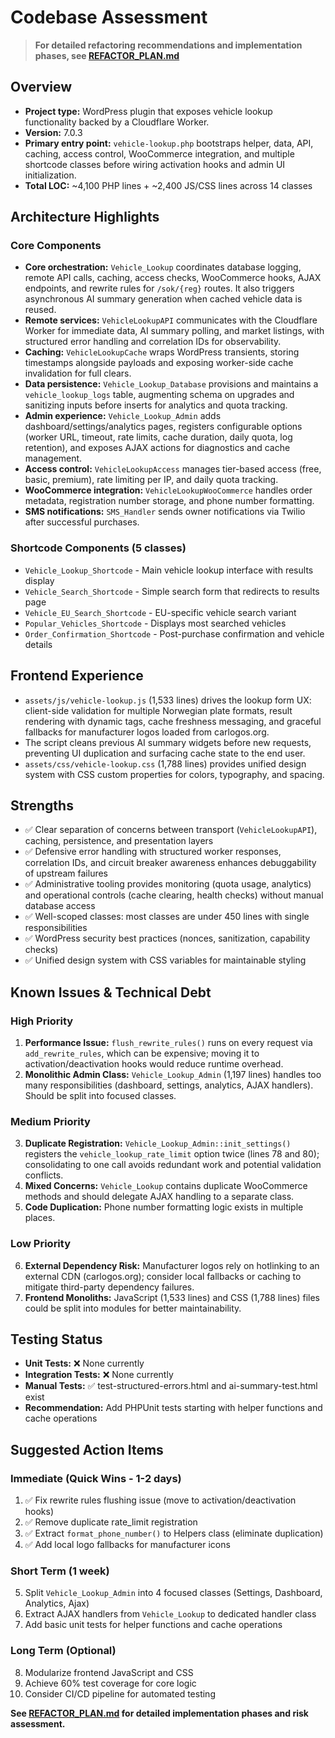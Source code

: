 # Codebase Assessment

> **For detailed refactoring recommendations and implementation phases, see [REFACTOR_PLAN.md](./REFACTOR_PLAN.md)**

## Overview
- **Project type:** WordPress plugin that exposes vehicle lookup functionality backed by a Cloudflare Worker.
- **Version:** 7.0.3
- **Primary entry point:** `vehicle-lookup.php` bootstraps helper, data, API, caching, access control, WooCommerce integration, and multiple shortcode classes before wiring activation hooks and admin UI initialization.
- **Total LOC:** ~4,100 PHP lines + ~2,400 JS/CSS lines across 14 classes

## Architecture Highlights

### Core Components
- **Core orchestration:** `Vehicle_Lookup` coordinates database logging, remote API calls, caching, access checks, WooCommerce hooks, AJAX endpoints, and rewrite rules for `/sok/{reg}` routes. It also triggers asynchronous AI summary generation when cached vehicle data is reused.
- **Remote services:** `VehicleLookupAPI` communicates with the Cloudflare Worker for immediate data, AI summary polling, and market listings, with structured error handling and correlation IDs for observability.
- **Caching:** `VehicleLookupCache` wraps WordPress transients, storing timestamps alongside payloads and exposing worker-side cache invalidation for full clears.
- **Data persistence:** `Vehicle_Lookup_Database` provisions and maintains a `vehicle_lookup_logs` table, augmenting schema on upgrades and sanitizing inputs before inserts for analytics and quota tracking.
- **Admin experience:** `Vehicle_Lookup_Admin` adds dashboard/settings/analytics pages, registers configurable options (worker URL, timeout, rate limits, cache duration, daily quota, log retention), and exposes AJAX actions for diagnostics and cache management.
- **Access control:** `VehicleLookupAccess` manages tier-based access (free, basic, premium), rate limiting per IP, and daily quota tracking.
- **WooCommerce integration:** `VehicleLookupWooCommerce` handles order metadata, registration number storage, and phone number formatting.
- **SMS notifications:** `SMS_Handler` sends owner notifications via Twilio after successful purchases.

### Shortcode Components (5 classes)
- `Vehicle_Lookup_Shortcode` - Main vehicle lookup interface with results display
- `Vehicle_Search_Shortcode` - Simple search form that redirects to results page
- `Vehicle_EU_Search_Shortcode` - EU-specific vehicle search variant
- `Popular_Vehicles_Shortcode` - Displays most searched vehicles
- `Order_Confirmation_Shortcode` - Post-purchase confirmation and vehicle details

## Frontend Experience
- `assets/js/vehicle-lookup.js` (1,533 lines) drives the lookup form UX: client-side validation for multiple Norwegian plate formats, result rendering with dynamic tags, cache freshness messaging, and graceful fallbacks for manufacturer logos loaded from carlogos.org.
- The script cleans previous AI summary widgets before new requests, preventing UI duplication and surfacing cache state to the end user.
- `assets/css/vehicle-lookup.css` (1,788 lines) provides unified design system with CSS custom properties for colors, typography, and spacing.

## Strengths
- ✅ Clear separation of concerns between transport (`VehicleLookupAPI`), caching, persistence, and presentation layers
- ✅ Defensive error handling with structured worker responses, correlation IDs, and circuit breaker awareness enhances debuggability of upstream failures
- ✅ Administrative tooling provides monitoring (quota usage, analytics) and operational controls (cache clearing, health checks) without manual database access
- ✅ Well-scoped classes: most classes are under 450 lines with single responsibilities
- ✅ WordPress security best practices (nonces, sanitization, capability checks)
- ✅ Unified design system with CSS variables for maintainable styling

## Known Issues & Technical Debt

### High Priority
1. **Performance Issue:** `flush_rewrite_rules()` runs on every request via `add_rewrite_rules`, which can be expensive; moving it to activation/deactivation hooks would reduce runtime overhead.
2. **Monolithic Admin Class:** `Vehicle_Lookup_Admin` (1,197 lines) handles too many responsibilities (dashboard, settings, analytics, AJAX handlers). Should be split into focused classes.

### Medium Priority
3. **Duplicate Registration:** `Vehicle_Lookup_Admin::init_settings()` registers the `vehicle_lookup_rate_limit` option twice (lines 78 and 80); consolidating to one call avoids redundant work and potential validation conflicts.
4. **Mixed Concerns:** `Vehicle_Lookup` contains duplicate WooCommerce methods and should delegate AJAX handling to a separate class.
5. **Code Duplication:** Phone number formatting logic exists in multiple places.

### Low Priority
6. **External Dependency Risk:** Manufacturer logos rely on hotlinking to an external CDN (carlogos.org); consider local fallbacks or caching to mitigate third-party dependency failures.
7. **Frontend Monoliths:** JavaScript (1,533 lines) and CSS (1,788 lines) files could be split into modules for better maintainability.

## Testing Status
- **Unit Tests:** ❌ None currently
- **Integration Tests:** ❌ None currently
- **Manual Tests:** ✅ test-structured-errors.html and ai-summary-test.html exist
- **Recommendation:** Add PHPUnit tests starting with helper functions and cache operations

## Suggested Action Items

### Immediate (Quick Wins - 1-2 days)
1. ✅ Fix rewrite rules flushing issue (move to activation/deactivation hooks)
2. ✅ Remove duplicate rate_limit registration
3. ✅ Extract `format_phone_number()` to Helpers class (eliminate duplication)
4. ✅ Add local logo fallbacks for manufacturer icons

### Short Term (1 week)
5. Split `Vehicle_Lookup_Admin` into 4 focused classes (Settings, Dashboard, Analytics, Ajax)
6. Extract AJAX handlers from `Vehicle_Lookup` to dedicated handler class
7. Add basic unit tests for helper functions and cache operations

### Long Term (Optional)
8. Modularize frontend JavaScript and CSS
9. Achieve 60% test coverage for core logic
10. Consider CI/CD pipeline for automated testing

**See [REFACTOR_PLAN.md](./REFACTOR_PLAN.md) for detailed implementation phases and risk assessment.**
